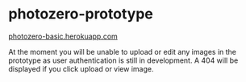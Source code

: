 # photozero-prototype
<a href="https://photozero-basic.herokuapp.com/">photozero-basic.herokuapp.com</a>

At the moment you will be unable to upload or edit any images in the prototype as user authentication is still in development. A 404 will be displayed if you click upload or view image.
